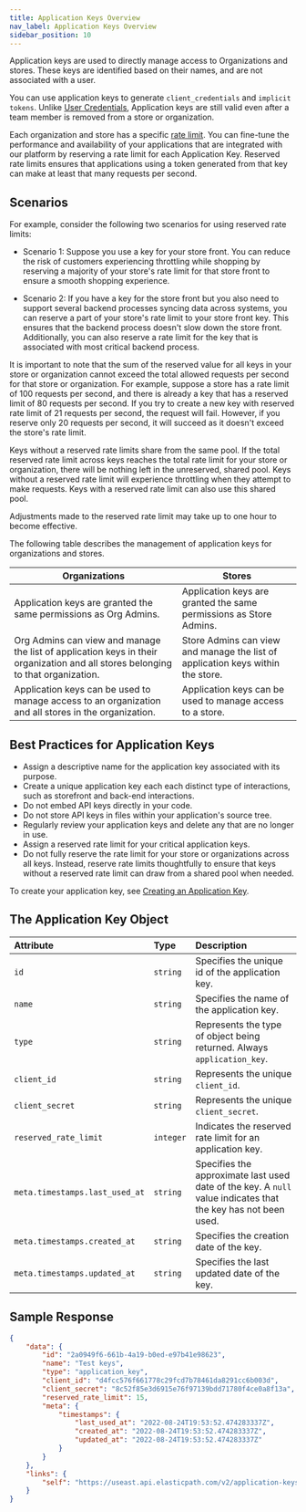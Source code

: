 ```yaml
---
title: Application Keys Overview
nav_label: Application Keys Overview
sidebar_position: 10
---
```


Application keys are used to directly manage access to Organizations and stores. These keys are identified based on their names, and are not associated with a user.

You can use application keys to generate `client_credentials` and `implicit tokens`. Unlike [User Credentials](/docs/authentication/security#user-credentials), Application keys are still valid even after a team member is removed from a store or organization.

Each organization and store has a specific [rate limit](/guides/Getting-Started/api-overview/rate-limits). You can fine-tune the performance and availability of your applications that are integrated with our platform by reserving a rate limit for each Application Key. Reserved rate limits ensures that applications using a token generated from that key can make at least that many requests per second.

## Scenarios

For example, consider the following two scenarios for using reserved rate limits:

- Scenario 1: Suppose you use a key for your store front. You can reduce the risk of customers experiencing throttling while shopping by reserving a majority of your store's rate limit for that store front to ensure a smooth shopping experience.

- Scenario 2: If you have a key for the store front but you also need to support several backend processes syncing data across systems, you can reserve a part of your store's rate limit to your store front key. This ensures that the backend process doesn't slow down the store front. Additionally, you can also reserve a rate limit for the key that is associated with most critical backend process.

It is important to note that the sum of the reserved value for all keys in your store or organization cannot exceed the total allowed requests per second for that store or organization. For example, suppose a store has a rate limit of 100 requests per second, and there is already a key that has a reserved limit of 80 requests per second. If you try to create a new key with reserved rate limit of 21 requests per second, the request will fail. However, if you reserve only 20 requests per second, it will succeed as it doesn't exceed the store's rate limit.

Keys without a reserved rate limits share from the same pool. If the total reserved rate limit across keys reaches the total rate limit for your store or organization, there will be nothing left in the unreserved, shared pool. Keys without a reserved rate limit will experience throttling when they attempt to make requests. Keys with a reserved rate limit can also use this shared pool.

Adjustments made to the reserved rate limit may take up to one hour to become effective.

The following table describes the management of application keys for organizations and stores.

| Organizations | Stores | 
| --------------- | -------- | 
| Application keys are granted the same permissions as Org Admins. | Application keys are granted the same permissions as Store Admins. |
| Org Admins can view and manage the list of application keys in their organization and all stores belonging to that organization. | Store Admins can view and manage the list of application keys within the store. |
| Application keys can be used to manage access to an organization and all stores in the organization. | Application keys can be used to manage access to a store. |

## Best Practices for Application Keys

- Assign a descriptive name for the application key associated with its purpose.
- Create a unique application key each each distinct type of interactions, such as storefront and back-end interactions.
- Do not embed API keys directly in your code.
- Do not store API keys in files within your application's source tree.
- Regularly review your application keys and delete any that are no longer in use.
- Assign a reserved rate limit for your critical application keys.
- Do not fully reserve the rate limit for your store or organizations across all keys. Instead, reserve rate limits thoughtfully to ensure that keys without a reserved rate limit can draw from a shared pool when needed.

To create your application key, see [Creating an Application Key](/docs/commerce-manager/application-keys/application-keys-cm).

## The Application Key Object

| Attribute | Type | Description |
| :--- | :--- | :---- |
| `id` | `string` | Specifies the unique id of the application key. |
| `name` | `string` | Specifies the name of the application key. |
| `type` | `string` | Represents the type of object being returned. Always `application_key`. |
| `client_id` | `string` | Represents the unique  `client_id`. |
| `client_secret` | `string` | Represents the unique `client_secret`. |
| `reserved_rate_limit` | `integer` | Indicates the reserved rate limit for an application key.
| `meta.timestamps.last_used_at` | `string` | Specifies the approximate last used date of the key. A `null` value indicates that the key has not been used. |
| `meta.timestamps.created_at` | `string` | Specifies the creation date of the key. |
| `meta.timestamps.updated_at` | `string` | Specifies the last updated date of the key. |

## Sample Response

```json
{
    "data": {
        "id": "2a0949f6-661b-4a19-b0ed-e97b41e98623",
        "name": "Test keys",
        "type": "application_key",
        "client_id": "d4fcc576f661778c29fcd7b78461da8291cc6b003d",
        "client_secret": "8c52f85e3d6915e76f97139bdd71780f4ce0a8f13a",
        "reserved_rate_limit": 15,
        "meta": {
            "timestamps": {
                "last_used_at": "2022-08-24T19:53:52.474283337Z",
                "created_at": "2022-08-24T19:53:52.474283337Z",
                "updated_at": "2022-08-24T19:53:52.474283337Z"
            }
        }
    },
    "links": {
        "self": "https://useast.api.elasticpath.com/v2/application-keys/2a0949f6-661b-4a19-b0ed-e97b41e98623"
    }
}
```
